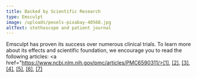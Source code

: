 ```yaml
---
title: Backed by Scientific Research
type: Emsculpt
image: /uploads/pexels-pixabay-40568.jpg
altText: stethoscope and patient journal
---
```

Emsculpt has proven its success over numerous clinical trials. To learn more about its effects and scientific foundation, we encourage you to read the following articles: 
<a href="https://www.ncbi.nlm.nih.gov/pmc/articles/PMC6590311/>[1]</a>, <a href="https://pubmed.ncbi.nlm.nih.gov/30302767/">[2]</a>, <a href="https://pubmed.ncbi.nlm.nih.gov/30882507/">[3]</a>, <a href="https://pubmed.ncbi.nlm.nih.gov/31738500/">[4]</a>, <a href="https://pubmed.ncbi.nlm.nih.gov/30225976/">[5]</a>, <a href="http://aesthetic-reconstructive-surgery.imedpub.com/highintensity-focused-electromagnetic-hifem-field-therapy-used-for-non-invasive-buttock-augmentation-and-lifting-feasibility-study.php?aid=24350">[6]</a>, <a href="https://pubmed.ncbi.nlm.nih.gov/30500146/">[7]</a>